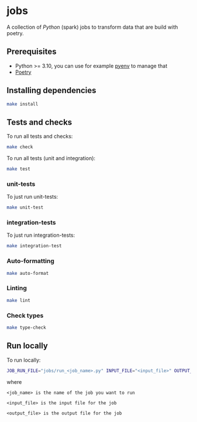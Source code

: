 # jobs
A collection of _Python_ (spark) jobs to transform data that are build with poetry.

## Prerequisites
* Python >= 3.10, you can use for example [pyenv](https://github.com/pyenv/pyenv#installation) to manage that
* [Poetry](https://python-poetry.org/docs/#installation)

## Installing dependencies
```bash
make install
```

## Tests and checks
To run all tests and checks:
```bash
make check
```

To run all tests (unit and integration):
```bash
make test
```

### unit-tests
To just run unit-tests:
```bash
make unit-test
```

### integration-tests
To just run integration-tests:
```bash
make integration-test
```

### Auto-formatting
```bash
make auto-format
```

### Linting
```bash
make lint
```

### Check types
```bash
make type-check
```

## Run locally
To run locally:
```bash
JOB_RUN_FILE="jobs/run_<job_name>.py" INPUT_FILE="<input_file>" OUTPUT_FILE="<output_file>" make run
```

where
```
<job_name> is the name of the job you want to run

<input_file> is the input file for the job

<output_file> is the output file for the job
```